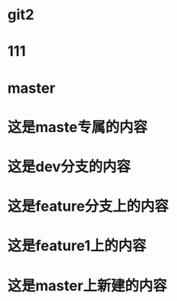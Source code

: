 <!--
 * @Author: your name
 * @Date: 2021-07-17 10:28:27
<<<<<<< HEAD
 * @LastEditTime: 2021-07-17 11:05:41
=======
 * @LastEditTime: 2021-07-17 11:01:31
>>>>>>> 27ebf671b6adc5591104a2a860bdfca0d311b6b3
 * @LastEditors: Please set LastEditors
 * @Description: In User Settings Edit
 * @FilePath: /git2/README.md
-->
# git2


# 111

# master

# 这是maste专属的内容

# 这是dev分支的内容

# 这是feature分支上的内容
# 这是feature1上的内容
# 这是master上新建的内容
